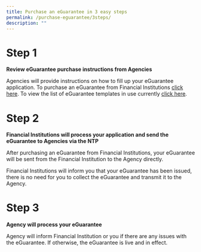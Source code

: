 ```yaml
---
title: Purchase an eGuarantee in 3 easy steps
permalink: /purchase-eguarantee/3steps/
description: ""
---
```

# Step 1
**Review eGuarantee purchase instructions from Agencies**

Agencies will provide instructions on how to fill up your eGuarantee application. To purchase an eGuarantee from Financial Institutions [click here](/financial-institutions/). To view the list of eGuarantee templates in use currently [click here](/templates/List-of-eGuarantee-templates/existing/).


# Step 2
**Financial Institutions will process your application and send the eGuarantee to Agencies via the NTP**

After purchasing an eGuarantee from Financial Institutions, your eGuarantee will be sent from the Financial Institution to the Agency directly. 

Financial Institutions will inform you that your eGuarantee has been issued, there is no need for you to collect the eGuarantee and transmit it to the Agency.

# Step 3
**Agency will process your eGuarantee**

Agency will inform Financial Institution or you if there are any issues with the eGuarantee. If otherwise, the eGuarantee is live and in effect.